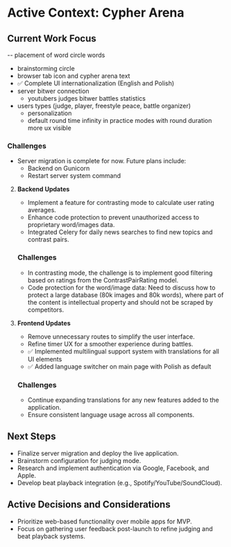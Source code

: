 # Active Context: Cypher Arena

## Current Work Focus
-- placement of word circle words
   - brainstorming circle
   - browser tab icon and cypher arena text
   - ✅ Complete UI internationalization (English and Polish)
   - server bitwer connection
      - youtubers judges bitwer battles statistics
   - users types (judge, player, freestyle peace, battle organizer)
      - personalization
      - default round time infinity in practice modes with round duration more ux visible
   ### Challenges
   - Server migration is complete for now. Future plans include:
     - Backend on Gunicorn
     - Restart server system command

2. **Backend Updates**
   - Implement a feature for contrasting mode to calculate user rating averages.
   - Enhance code protection to prevent unauthorized access to proprietary word/images data.
   - Integrated Celery for daily news searches to find new topics and contrast pairs.
   ### Challenges
   - In contrasting mode, the challenge is to implement good filtering based on ratings from the ContrastPairRating model.
   - Code protection for the word/image data: Need to discuss how to protect a large database (80k images and 80k words), where part of the content is intellectual property and should not be scraped by competitors.

3. **Frontend Updates**
   - Remove unnecessary routes to simplify the user interface.
   - Refine timer UX for a smoother experience during battles.
   - ✅ Implemented multilingual support system with translations for all UI elements
   - ✅ Added language switcher on main page with Polish as default
   
   ### Challenges
   - Continue expanding translations for any new features added to the application.
   - Ensure consistent language usage across all components.

## Next Steps
- Finalize server migration and deploy the live application.
- Brainstorm configuration for judging mode.
- Research and implement authentication via Google, Facebook, and Apple.
- Develop beat playback integration (e.g., Spotify/YouTube/SoundCloud).

## Active Decisions and Considerations
- Prioritize web-based functionality over mobile apps for MVP.
- Focus on gathering user feedback post-launch to refine judging and beat playback systems.
